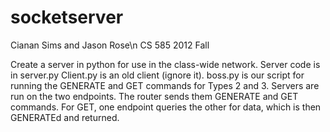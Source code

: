 socketserver
============
Cianan Sims and Jason Rose\n
CS 585
2012 Fall

Create a server in python for use in the class-wide network.
Server code is in server.py
Client.py is an old client (ignore it).
boss.py is our script for running the GENERATE and GET commands for Types 2 and 3.
Servers are run on the two endpoints. The router sends them GENERATE and GET commands.
For GET, one endpoint queries the other for data, which is then GENERATEd and returned.
